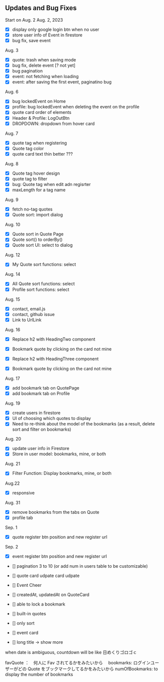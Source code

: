 ## Updates and Bug Fixes

Start on Aug. 2
Aug. 2, 2023

- [x] display only google login btn when no user
- [x] store user info of Event in firestore
- [x] bug fix, save event

Aug. 3

- [x] quote: trash when saving mode
- [x] bug fix, delete event [? not yet]
- [x] bug pagination
- [x] event: not fetching when loading
- [x] event: after saving the first event, paginatino bug

Aug. 6

- [x] bug lockedEvent on Home
- [x] profile: bug lockedEvent when deleting the event on the profile
- [x] quote card order of elements
- [x] Header & Profile: LogOutBtn
- [x] DROPDOWN: dropdown from hover card

Aug. 7

- [x] quote tag when registering
- [x] Quote tag color
- [x] quote card text thin better ???

Aug. 8

- [x] Quote tag hover design
- [x] quote tag to filter
- [x] bug: Quote tag when edit adn regisrter
- [x] maxLength for a tag name

Aug. 9

- [x] fetch no-tag quotes
- [x] Quote sort: import dialog

Aug. 10

- [x] Quote sort in Quote Page
- [x] Quote sort() to orderBy()
- [x] Quote sort UI: select to dialog

Aug. 12

- [x] My Quote sort functions: select

Aug. 14

- [x] All Quote sort functions: select
- [x] Profile sort functions: select

Aug. 15
- [x] contact, email.js
- [x] contact, github issue
- [x] Link to UrlLink

Aug. 16
- [x] Replace h2 with HeadingTwo component
- [x] Bookmark quote by clicking on the card not mine

- [x] Replace h2 with HeadingThree component
- [x] Bookmark quote by clicking on the card not mine

Aug. 17
- [x] add bookmark tab on QuotePage
- [x] add bookmark tab on Profile

Aug. 19
- [x] create users in firestore
- [x] UI of choosing which quotes to display
- [x] Need to re-think about the model of the bookmarks (as a result, delete sort and filter on bookmarks)

Aug. 20 
- [x] update user info in Firestore
- [x] Store in user model: bookmarks, mine, or both

Aug. 21
- [x] Filter Function: Display bookmarks, mine, or both

Aug.22
- [x] responsive

Aug. 31
- [x] remove bookmarks from the tabs on Quote
- [x] profile tab

Sep. 1
- [x] quote register btn position and new register url

Sep. 2
- [x] event register btn position and new register url
- [] pagination 3 to 10 (or add num in users table to be customizable)


- [] quote card udpate card udpate
- [] Event Cheer
- [] createdAt, updatedAt on QuoteCard
- [] able to lock a bookmark
- [] built-in quotes 
- [] only sort
- [] event card
- [] long title -> show more

when date is ambiguous, countdown will be like 日めくりゴロゴｃ

favQuote ：　何人に Fav されてるかをみたいから　
bookmarks: ログインユーザーがどの Quote をブックマークしてるかをみたいから
numOfBookmarks: to display the number of bookmarks
